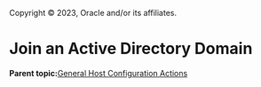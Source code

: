 Copyright © 2023, Oracle and/or its affiliates.

# Join an Active Directory Domain

**Parent topic:**[General Host Configuration Actions](../topics/cockpit-config_host_tasks.md)

